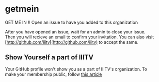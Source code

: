 # getmein
GET ME IN !! Open an issue to have you added to this organization  

After you have opened an issue, wait for an admin to close your issue.  
Then you will recieve an email to confirm your invitation. You can also visit [http://github.com/iiitv](http://github.com/iiitv) to accept the same.
  
  
## Show Yourself a part of IIITV
Your GitHub profile won't show you as a part of IIITV's organization. To make your membership public, follow [this article](https://help.github.com/articles/publicizing-or-concealing-organization-membership/)
